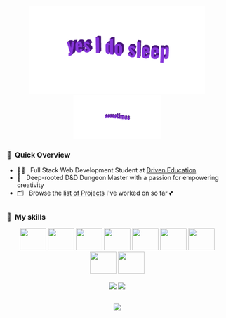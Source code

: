 <div align="center">
  <img width="400" src="https://github.com/NivaldoFarias/NivaldoFarias/blob/main/img/yes-i-do-sleep.gif">
</div>
<div align="center">
  <img height="100" src="https://github.com/NivaldoFarias/NivaldoFarias/blob/main/img/sometimes.gif">
</div>

<h3> 📌 &nbsp;Quick Overview</h3>

  - 👨‍💻 &nbsp; Full Stack Web Development Student at <a href="https://www.driven.com.br/">Driven Education</a>
  - 🦄 &nbsp; Deep-rooted D&D Dungeon Master with a passion for empowering creativity
  - 🗂 &nbsp; Browse the <a href="https://github.com/stars/NivaldoFarias/lists/driven-projects">list of Projects</a> I've worked on so far 💕 

## 
<h3>🎨 &nbsp;My skills</h3>

<div align="center">
  <img src="https://cdn.jsdelivr.net/gh/devicons/devicon/icons/postgresql/postgresql-plain.svg" width="60" height="50"/>
  <img src="https://cdn.jsdelivr.net/gh/devicons/devicon/icons/docker/docker-plain.svg" width="60" height="50"/>  
  <img src="https://cdn.jsdelivr.net/gh/devicons/devicon/icons/react/react-original.svg" width="60" height="50"/>
  <img src="https://cdn.jsdelivr.net/gh/devicons/devicon/icons/typescript/typescript-plain.svg" width="60" height="50"/> 
  <img src="https://cdn.jsdelivr.net/gh/devicons/devicon/icons/sass/sass-original.svg" width="60" height="50"/> 
  <img src="https://cdn.jsdelivr.net/gh/devicons/devicon/icons/cplusplus/cplusplus-original.svg" width="60" height="50"/> 
  <img src="https://cdn.jsdelivr.net/gh/devicons/devicon/icons/nodejs/nodejs-original.svg" width="60" height="50"/>
  <img src="https://cdn.jsdelivr.net/gh/devicons/devicon/icons/mongodb/mongodb-original.svg" width="60" height="50"/>
  <img src="https://cdn.jsdelivr.net/gh/devicons/devicon/icons/python/python-original.svg" width="60" height="50"/>  
</div>

</br>

<div align="center">
  <img src="https://github-readme-stats.vercel.app/api/top-langs/?username=NivaldoFarias&theme=blueberry&layout=compact&langs_count=4&card_width=350&custom_title=Languages Stats" height="130px" />
  <img src="https://github-readme-stats.vercel.app/api?username=NivaldoFarias&theme=blueberry&custom_title=Github Stats&include_all_commits=true&count_private=true&hide=contribs&show_icons=true&cache_seconds=27600" height="130px"/>
</div>

## 

<div align="center">
  <a href="https://www.linkedin.com/in/nivaldofarias/">
    <img src="https://img.shields.io/badge/-LinkedIn-black.svg?style=for-the-badge&logo=linkedin&colorB=blue" height="36px" />
  </a>
</div>
